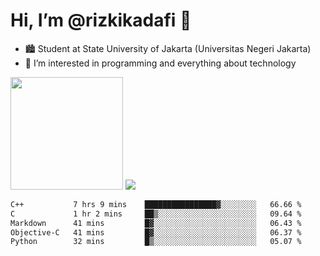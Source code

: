 # Hi, I’m @rizkikadafi 👋
- 🏙 Student at State University of Jakarta (Universitas Negeri Jakarta)
- 👀 I’m interested in programming and everything about technology
<img height="180em" src="https://github-readme-stats.vercel.app/api?username=rizkikadafi&show_icons=true&hide_border=true&&count_private=true&include_all_commits=true" />
<img src="https://github-readme-stats.vercel.app/api/top-langs/?username=rizkikadafi&show_icons=true&hide_border=true&&count_private=true&include_all_commits=true" />

<!--START_SECTION:waka-->

```txt
C++           7 hrs 9 mins    ████████████████▓░░░░░░░░   66.66 %
C             1 hr 2 mins     ██▒░░░░░░░░░░░░░░░░░░░░░░   09.64 %
Markdown      41 mins         █▓░░░░░░░░░░░░░░░░░░░░░░░   06.43 %
Objective-C   41 mins         █▓░░░░░░░░░░░░░░░░░░░░░░░   06.37 %
Python        32 mins         █▒░░░░░░░░░░░░░░░░░░░░░░░   05.07 %
```

<!--END_SECTION:waka-->

<!---
rizkikadafi/rizkikadafi is a ✨ special ✨ repository because its `README.md` (this file) appears on your GitHub profile.
You can click the Preview link to take a look at your changes.
--->
